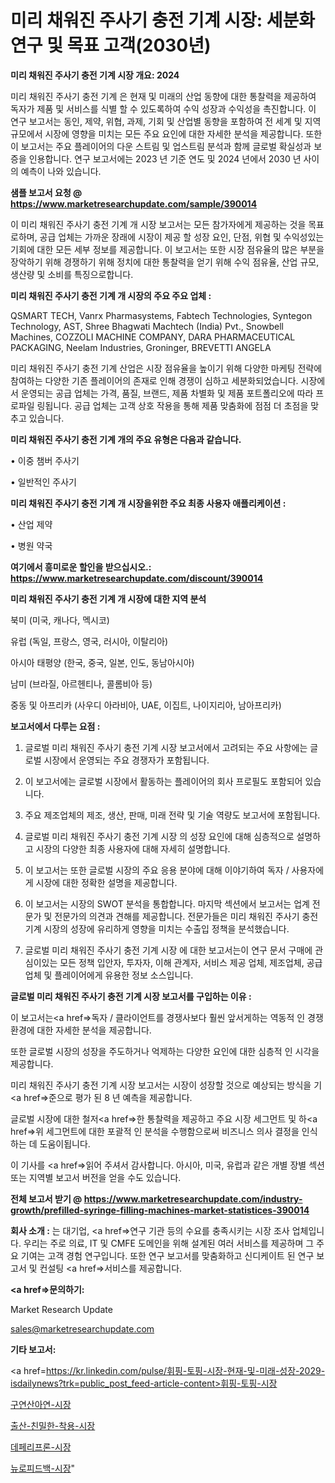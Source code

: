 # 미리 채워진 주사기 충전 기계 시장: 세분화 연구 및 목표 고객(2030년)

<strong>미리 채워진 주사기 충전 기계 시장 개요: 2024</strong>

미리 채워진 주사기 충전 기계 은 현재 및 미래의 산업 동향에 대한 통찰력을 제공하여 독자가 제품 및 서비스를 식별 할 수 있도록하여 수익 성장과 수익성을 촉진합니다. 이 연구 보고서는 동인, 제약, 위협, 과제, 기회 및 산업별 동향을 포함하여 전 세계 및 지역 규모에서 시장에 영향을 미치는 모든 주요 요인에 대한 자세한 분석을 제공합니다. 또한이 보고서는 주요 플레이어의 다운 스트림 및 업스트림 분석과 함께 글로벌 확실성과 보증을 인용합니다. 연구 보고서에는 2023 년 기준 연도 및 2024 년에서 2030 년 사이의 예측이 나와 있습니다.



<strong>샘플 보고서 요청 @ <a href=https://www.marketresearchupdate.com/sample/390014>https://www.marketresearchupdate.com/sample/390014</a></strong>

이 미리 채워진 주사기 충전 기계 개 시장 보고서는 모든 참가자에게 제공하는 것을 목표로하며, 공급 업체는 가까운 장래에 시장이 제공 할 성장 요인, 단점, 위협 및 수익성있는 기회에 대한 모든 세부 정보를 제공합니다. 이 보고서는 또한 시장 점유율의 많은 부분을 장악하기 위해 경쟁하기 위해 정치에 대한 통찰력을 얻기 위해 수익 점유율, 산업 규모, 생산량 및 소비를 특징으로합니다.



<strong>미리 채워진 주사기 충전 기계 개 시장의 주요 주요 업체 :</strong>

QSMART TECH, Vanrx Pharmasystems, Fabtech Technologies, Syntegon Technology, AST, Shree Bhagwati Machtech (India) Pvt., Snowbell Machines, COZZOLI MACHINE COMPANY, DARA PHARMACEUTICAL PACKAGING, Neelam Industries, Groninger, BREVETTI ANGELA

미리 채워진 주사기 충전 기계 산업은 시장 점유율을 높이기 위해 다양한 마케팅 전략에 참여하는 다양한 기존 플레이어의 존재로 인해 경쟁이 심하고 세분화되었습니다. 시장에서 운영되는 공급 업체는 가격, 품질, 브랜드, 제품 차별화 및 제품 포트폴리오에 따라 프로파일 링됩니다. 공급 업체는 고객 상호 작용을 통해 제품 맞춤화에 점점 더 초점을 맞추고 있습니다.



<strong>미리 채워진 주사기 충전 기계 개의 주요 유형은 다음과 같습니다.</strong>

• 이중 챔버 주사기

• 일반적인 주사기



<strong>미리 채워진 주사기 충전 기계 개 시장을위한 주요 최종 사용자 애플리케이션 :</strong>

• 산업 제약

• 병원 약국



<strong>여기에서 흥미로운 할인을 받으십시오.: <a href=https://www.marketresearchupdate.com/discount/390014>https://www.marketresearchupdate.com/discount/390014</a></strong>



<strong>미리 채워진 주사기 충전 기계 개 시장에 대한 지역 분석</strong>

북미 (미국, 캐나다, 멕시코)

유럽 (독일, 프랑스, 영국, 러시아, 이탈리아)

아시아 태평양 (한국, 중국, 일본, 인도, 동남아시아)

남미 (브라질, 아르헨티나, 콜롬비아 등)

중동 및 아프리카 (사우디 아라비아, UAE, 이집트, 나이지리아, 남아프리카)



<strong>보고서에서 다루는 요점 :</strong>

1. 글로벌 미리 채워진 주사기 충전 기계 시장 보고서에서 고려되는 주요 사항에는 글로벌 시장에서 운영되는 주요 경쟁자가 포함됩니다.

2. 이 보고서에는 글로벌 시장에서 활동하는 플레이어의 회사 프로필도 포함되어 있습니다.

3. 주요 제조업체의 제조, 생산, 판매, 미래 전략 및 기술 역량도 보고서에 포함됩니다.

4. 글로벌 미리 채워진 주사기 충전 기계 시장 의 성장 요인에 대해 심층적으로 설명하고 시장의 다양한 최종 사용자에 대해 자세히 설명합니다.

5. 이 보고서는 또한 글로벌 시장의 주요 응용 분야에 대해 이야기하여 독자 / 사용자에게 시장에 대한 정확한 설명을 제공합니다.

6. 이 보고서는 시장의 SWOT 분석을 통합합니다. 마지막 섹션에서 보고서는 업계 전문가 및 전문가의 의견과 견해를 제공합니다. 전문가들은 미리 채워진 주사기 충전 기계 시장의 성장에 유리하게 영향을 미치는 수출입 정책을 분석했습니다.

7. 글로벌 미리 채워진 주사기 충전 기계 시장 에 대한 보고서는이 연구 문서 구매에 관심이있는 모든 정책 입안자, 투자자, 이해 관계자, 서비스 제공 업체, 제조업체, 공급 업체 및 플레이어에게 유용한 정보 소스입니다.



<strong>글로벌 미리 채워진 주사기 충전 기계 시장 보고서를 구입하는 이유 :</strong>

이 보고서는<a href=>독자 / 클</a>라이언트를 경쟁사보다 훨씬 앞서게하는 역동적 인 경쟁 환경에 대한 자세한 분석을 제공합니다.

또한 글로벌 시장의 성장을 주도하거나 억제하는 다양한 요인에 대한 심층적 인 시각을 제공합니다.

미리 채워진 주사기 충전 기계 시장 보고서는 시장이 성장할 것으로 예상되는 방식을 기<a href=>준으로</a> 평가 된 8 년 예측을 제공합니다.

글로벌 시장에 대한 철저<a href=>한 통찰력</a>을 제공하고 주요 시장 세그먼트 및 하<a href=>위 세그</a>먼트에 대한 포괄적 인 분석을 수행함으로써 비즈니스 의사 결정을 인식하는 데 도움이됩니다.

이 기사를 <a href=>읽어 주</a>셔서 감사합니다. 아시아, 미국, 유럽과 같은 개별 장별 섹션 또는 지역별 보고서 버전을 얻을 수도 있습니다.



<strong>전체 보고서 받기 @ <a href=https://www.marketresearchupdate.com/industry-growth/prefilled-syringe-filling-machines-market-statistices-390014>https://www.marketresearchupdate.com/industry-growth/prefilled-syringe-filling-machines-market-statistices-390014</a></strong>



<strong>회사 소개 :</strong>
는 대기업, <a href=>연구 기</a>관 등의 수요를 충족시키는 시장 조사 업체입니다. 우리는 주로 의료, IT 및 CMFE 도메인을 위해 설계된 여러 서비스를 제공하며 그 주요 기여는 고객 경험 연구입니다. 또한 연구 보고서를 맞춤화하고 신디케이트 된 연구 보고서 및 컨설팅 <a href=>서비</a>스를 제공합니다.



<strong><a href=>문의하기:</a></strong>

Market Research Update

sales@marketresearchupdate.com



<strong>기타 보고서:</strong>

<a href=https://kr.linkedin.com/pulse/휘핑-토핑-시장-현재-및-미래-성장-2029-isdailynews?trk=public_post_feed-article-content>휘핑-토핑-시장</a>

<a href=https://www.linkedin.com/pulse/구연산아연-시장-동향-및-성장-전망-consumer-connection-chronicles-24-/>구연산아연-시장</a>

<a href=https://www.linkedin.com/pulse/출산-친밀한-착용-시장-진입-전략-및-위험-평가2029년-consumer-connection-compendium-ana-hlcmf/>출산-친밀한-착용-시장</a>

<a href=https://www.linkedin.com/pulse/데페리프론-시장-경쟁-분석-및-성장-잠재력-2029-survey-savvy-insights-360-analysis-mvlff/>데페리프론-시장</a>

<a href=https://www.linkedin.com/pulse/뉴로피드백-시장-경쟁-분석-및-성장-잠재력-2030-survey-spotlight-pro-24-analysis-r4ync/>뉴로피드백-시장</a>"
